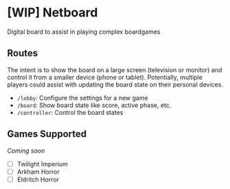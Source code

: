 # [WIP] Netboard

Digital board to assist in playing complex boardgames

## Routes

The intent is to show the board on a large screen (television or monitor) and control it from a smaller device (phone or tablet). Potentially, multiple players could assist with updating the board state on their personal devices.

 - `/lobby`: Configure the settings for a new game
 - `/board`: Show board state like score, active phase, etc. 
 - `/controller`: Control the board states

 ## Games Supported

*Coming soon*

 -[ ] Twilight Imperium
 -[ ] Arkham Horror
 -[ ] Eldritch Horror
